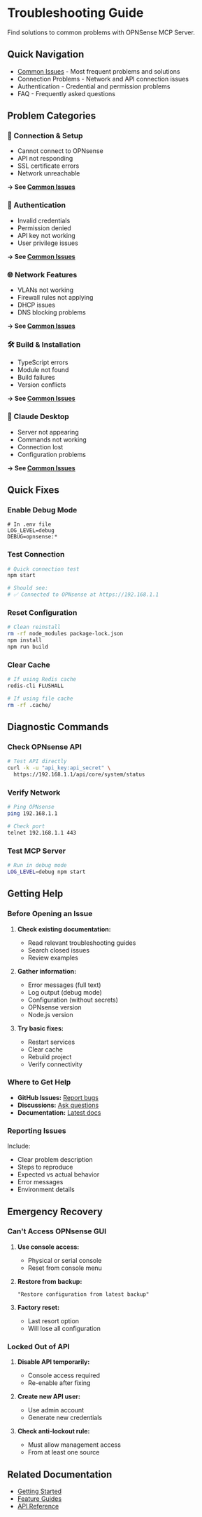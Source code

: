 # Troubleshooting Guide

Find solutions to common problems with OPNSense MCP Server.

## Quick Navigation

- [Common Issues](common-issues.md) - Most frequent problems and solutions
- Connection Problems - Network and API connection issues
- Authentication - Credential and permission problems  
- FAQ - Frequently asked questions

## Problem Categories

### 🔌 Connection & Setup
- Cannot connect to OPNsense
- API not responding
- SSL certificate errors
- Network unreachable

**→ See [Common Issues](common-issues.md#connection-issues)**

### 🔐 Authentication
- Invalid credentials
- Permission denied
- API key not working
- User privilege issues

**→ See [Common Issues](common-issues.md#authentication-failed)**

### 🌐 Network Features
- VLANs not working
- Firewall rules not applying
- DHCP issues
- DNS blocking problems

**→ See [Common Issues](common-issues.md)**

### 🛠️ Build & Installation
- TypeScript errors
- Module not found
- Build failures
- Version conflicts

**→ See [Common Issues](common-issues.md#build-and-installation-issues)**

### 💬 Claude Desktop
- Server not appearing
- Commands not working
- Connection lost
- Configuration problems

**→ See [Common Issues](common-issues.md#claude-desktop-issues)**

## Quick Fixes

### Enable Debug Mode
```env
# In .env file
LOG_LEVEL=debug
DEBUG=opnsense:*
```

### Test Connection
```bash
# Quick connection test
npm start

# Should see:
# ✅ Connected to OPNsense at https://192.168.1.1
```

### Reset Configuration
```bash
# Clean reinstall
rm -rf node_modules package-lock.json
npm install
npm run build
```

### Clear Cache
```bash
# If using Redis cache
redis-cli FLUSHALL

# If using file cache
rm -rf .cache/
```

## Diagnostic Commands

### Check OPNsense API
```bash
# Test API directly
curl -k -u "api_key:api_secret" \
  https://192.168.1.1/api/core/system/status
```

### Verify Network
```bash
# Ping OPNsense
ping 192.168.1.1

# Check port
telnet 192.168.1.1 443
```

### Test MCP Server
```bash
# Run in debug mode
LOG_LEVEL=debug npm start
```

## Getting Help

### Before Opening an Issue

1. **Check existing documentation:**
   - Read relevant troubleshooting guides
   - Search closed issues
   - Review examples

2. **Gather information:**
   - Error messages (full text)
   - Log output (debug mode)
   - Configuration (without secrets)
   - OPNsense version
   - Node.js version

3. **Try basic fixes:**
   - Restart services
   - Clear cache
   - Rebuild project
   - Verify connectivity

### Where to Get Help

- **GitHub Issues:** [Report bugs](https://github.com/vespo92/OPNSenseMCP/issues)
- **Discussions:** [Ask questions](https://github.com/vespo92/OPNSenseMCP/discussions)
- **Documentation:** [Latest docs](https://github.com/vespo92/OPNSenseMCP/tree/main/docs)

### Reporting Issues

Include:
- Clear problem description
- Steps to reproduce
- Expected vs actual behavior
- Error messages
- Environment details

## Emergency Recovery

### Can't Access OPNsense GUI

1. **Use console access:**
   - Physical or serial console
   - Reset from console menu

2. **Restore from backup:**
   ```
   "Restore configuration from latest backup"
   ```

3. **Factory reset:**
   - Last resort option
   - Will lose all configuration

### Locked Out of API

1. **Disable API temporarily:**
   - Console access required
   - Re-enable after fixing

2. **Create new API user:**
   - Use admin account
   - Generate new credentials

3. **Check anti-lockout rule:**
   - Must allow management access
   - From at least one source

## Related Documentation

- [Getting Started](../getting-started/)
- [Feature Guides](../guides/)
- [API Reference](../api-reference/)